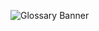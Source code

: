 ![Glossary Banner](https://github.com/thecodingone/Juno/blob/main/Branding%20Assets/Banner/Glossary%20Banner.png?raw=true)
